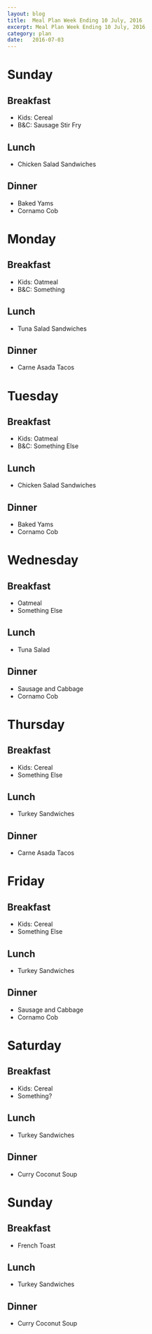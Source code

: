 ```yaml
---
layout: blog
title:  Meal Plan Week Ending 10 July, 2016
excerpt: Meal Plan Week Ending 10 July, 2016
category: plan
date:   2016-07-03
---
```

# Sunday
## Breakfast
* Kids: Cereal
* B&C: Sausage Stir Fry

## Lunch
* Chicken Salad Sandwiches

## Dinner
* Baked Yams
* Cornamo Cob

# Monday
## Breakfast
* Kids: Oatmeal
* B&C: Something

## Lunch
* Tuna Salad Sandwiches

## Dinner
* Carne Asada Tacos

# Tuesday
## Breakfast
* Kids: Oatmeal
* B&C: Something Else

## Lunch
* Chicken Salad Sandwiches

## Dinner
* Baked Yams
* Cornamo Cob

# Wednesday
## Breakfast
* Oatmeal
* Something Else

## Lunch
* Tuna Salad

## Dinner
* Sausage and Cabbage
* Cornamo Cob

# Thursday
## Breakfast
* Kids: Cereal
* Something Else

## Lunch
* Turkey Sandwiches

## Dinner
* Carne Asada Tacos

# Friday
## Breakfast
* Kids: Cereal
* Something Else

## Lunch
* Turkey Sandwiches

## Dinner
* Sausage and Cabbage
* Cornamo Cob

# Saturday
## Breakfast
* Kids: Cereal
* Something?

## Lunch
* Turkey Sandwiches

## Dinner
* Curry Coconut Soup

# Sunday
## Breakfast
* French Toast

## Lunch
* Turkey Sandwiches

## Dinner
* Curry Coconut Soup
